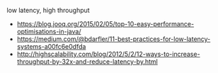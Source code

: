 low latency, high throughput

- https://blog.jooq.org/2015/02/05/top-10-easy-performance-optimisations-in-java/
- https://medium.com/@bdarfler/11-best-practices-for-low-latency-systems-a00fc6e0dfda
- http://highscalability.com/blog/2012/5/2/12-ways-to-increase-throughput-by-32x-and-reduce-latency-by.html
